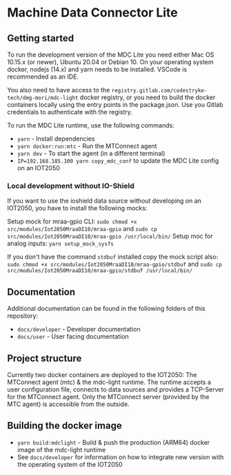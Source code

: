 # Machine Data Connector Lite

## Getting started

To run the development version of the MDC Lite you need either Mac OS 10.15.x (or newer), Ubuntu 20.04 or Debian 10. On your operating system docker, nodejs (14.x) and yarn needs to be installed. VSCode is recommended as an IDE.

You also need to have access to the `registry.gitlab.com/codestryke-tech/dmg-mori/mdc-light` docker registry, or you need to build the
docker containers locally using the entry points in the package.json. Use you Gitlab credentials to authenticate with the registry.

To run the MDC Lite runtime, use the following commands:

- `yarn` - Install dependencies
- `yarn docker:run:mtc` - Run the MTConnect agent
- `yarn dev` - To start the agent (in a different terminal)
- `IP=192.168.185.100 yarn copy_mdc_conf` to update the MDC Lite config on an IOT2050

### Local development without IO-Shield

If you want to use the ioshield data source without developing on an IOT2050, you have to install the following mocks:

Setup mock for mraa-gpio CLI:
`sudo chmod +x src/modules/Iot2050MraaDI10/mraa-gpio` and `sudo cp src/modules/Iot2050MraaDI10/mraa-gpio /usr/local/bin/`
Setup moc for analog inputs:
`yarn setup_mock_sysfs`

If you don't have the command `stdbuf` installed copy the mock script also:
`sudo chmod +x src/modules/Iot2050MraaDI10/mraa-gpio/stdbuf` and `sudo cp src/modules/Iot2050MraaDI10/mraa-gpio/stdbuf /usr/local/bin/`

## Documentation

Additional documentation can be found in the following folders of this repository:

- `docs/developer` - Developer documentation
- `docs/user` - User facing documentation

## Project structure

Currently two docker containers are deployed to the IOT2050: The MTConnect agent (mtc) & the mdc-light runtime.
The runtime accepts a user configuration file, connects to data sources and provides a TCP-Server for the MTConnect agent.
Only the MTConnect server (provided by the MTC agent) is accessible from the outside.

## Building the docker image

- `yarn build:mdclight` - Build & push the production (ARM64) docker image of the mdc-light runtime
- See `docs/developer` for information on how to integrate new version with the operating system of the IOT2050
